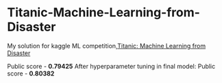 # Titanic-Machine-Learning-from-Disaster
My solution for kaggle ML competition,[Titanic: Machine Learning from Disaster](https://www.kaggle.com/c/titanic) 

Public score - **0.79425**
After hyperparameter tuning in final model:
Public score - **0.80382**

